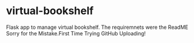 # virtual-bookshelf
Flask app to manage virtual bookshelf.
The requiremnets were the ReadME Sorry for the Mistake.First Time Trying GitHub Uploading!

